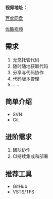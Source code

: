 **视频地址：**

[百度网盘](https://pan.baidu.com/s/1o7N4duU)

[优酷视频](http://v.youku.com/v_show/id_XMTgzNTA5NzM2OA==.html?f=28577486&spm=a2hzp.8244740.userfeed.5!2~5~5~5!3~5~A)

## 需求
1. 无悠托管代码
2. 随时随地获取代码
3. 分享与代码协作
4. 代码版本管理
5. ......

## 简单介绍
- SVN 
- Git

## 进阶需求
1. 团队协作
2. CI持续集成和部署

## 推荐工具
- GitHub
- VSTS/TFS